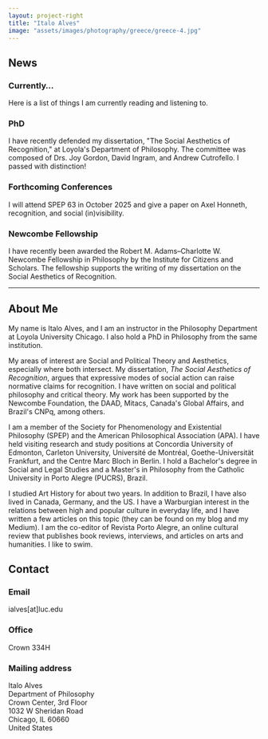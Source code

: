 ```yaml
---
layout: project-right
title: "Italo Alves"
image: "assets/images/photography/greece/greece-4.jpg"
---
```


## News

### Currently…
Here is a list of things I am currently reading and listening to.

### PhD
I have recently defended my dissertation, "The Social Aesthetics of Recognition," at Loyola's Department of Philosophy. The committee was composed of Drs. Joy Gordon, David Ingram, and Andrew Cutrofello. I passed with distinction! 

### Forthcoming Conferences
I will attend SPEP 63 in October 2025 and give a paper on Axel Honneth, recognition, and social (in)visibility.

### Newcombe Fellowship
I have recently been awarded the Robert M. Adams–Charlotte W. Newcombe Fellowship in Philosophy by the Institute for Citizens and Scholars. The fellowship supports the writing of my dissertation on the Social Aesthetics of Recognition.

---

## About Me

My name is Italo Alves, and I am an instructor in the Philosophy Department at Loyola University Chicago. I also hold a PhD in Philosophy from the same institution.

My areas of interest are Social and Political Theory and Aesthetics, especially where both intersect. My dissertation, *The Social Aesthetics of Recognition*, argues that expressive modes of social action can raise normative claims for recognition. I have written on social and political philosophy and critical theory. My work has been supported by the Newcombe Foundation, the DAAD, Mitacs, Canada's Global Affairs, and Brazil's CNPq, among others.

I am a member of the Society for Phenomenology and Existential Philosophy (SPEP) and the American Philosophical Association (APA). I have held visiting research and study positions at Concordia University of Edmonton, Carleton University, Université de Montréal, Goethe-Universität Frankfurt, and the Centre Marc Bloch in Berlin. I hold a Bachelor's degree in Social and Legal Studies and a Master's in Philosophy from the Catholic University in Porto Alegre (PUCRS), Brazil.

I studied Art History for about two years. In addition to Brazil, I have also lived in Canada, Germany, and the US. I have a Warburgian interest in the relations between high and popular culture in everyday life, and I have written a few articles on this topic (they can be found on my blog and my Medium). I am the co-editor of Revista Porto Alegre, an online cultural review that publishes book reviews, interviews, and articles on arts and humanities. I like to swim.

## Contact

### Email
ialves[at]luc.edu

### Office
Crown 334H

### Mailing address
Italo Alves  
Department of Philosophy  
Crown Center, 3rd Floor  
1032 W Sheridan Road  
Chicago, IL 60660  
United States
